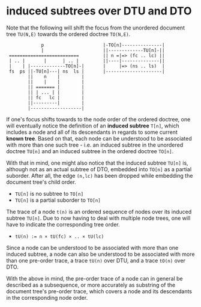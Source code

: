 
<!-- ======================================================================= -->
# induced subtrees over DTU and DTO

Note that the following will shift the focus from the unordered document tree
`TU(N,E)` towards the ordered doctree `TO(N,E)`.

```
             p                      |-TO[n]---------------|
             |                      ||-------------TU[n]-||
 ==========================         || n =|=> (fc .. lc) ||
 | .. |       |      | .. |         ||----|--------------||
 |    | |-------------TO[n]-|       |     |=> (ns .. ls)  |
 fs  ps ||-TU[n]---| ns  ls |       |---------------------|
        ||    n    |        |
        ||    |    |        |
        || ======= |        |
        || | ... | |        |
        || fc   lc |        |
        ||---------|        |
        |-------------------|
```

If one's focus shifts towards to the node order of the ordered doctree,
one will eventually notice the definition of an **induced subtree** `T[n]`,
which includes a node and all of its descendants in regards to some current
**known tree**. Based on that, each node can be understood to be associated
with more than one such tree - i.e. an induced subtree in the unordered
doctree `TU[n]` and an induced subtree in the ordered doctree `TO[n]`.

With that in mind, one might also notice that the induced subtree `TU[n]` is,
although not as an actual subtree of DTO, embedded into `TO[n]` as a partial
suborder. After all, the edge `(n,lc)` has been dropped while embedding the
document tree's child order.

* `TU[n]` is no subtree to `TO[n]`
* `TU[n]` is a partial suborder to `TO[n]`

The trace of a node `t(n)` is an ordered sequence of nodes over its induced
subtree `TU[n]`. Due to now having to deal with multiple node trees, one will
have to indicate the corresponding tree order.

* `tU(n) := n × tU(fc) × .. × tU(lc)`

Since a node can be understood to be associated with more than one induced
subtree, a node can also be understood to be associated with more than one
pre-order trace, a trace `tU(n)` over DTU, and a trace `tO(n)` over DTO.

With the above in mind, the pre-order trace of a node can in general be
described as a subsequence, or more accurately as substring of the document
tree's pre-order trace, which covers a node and its descendants in the
corresponding node order.
